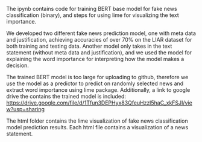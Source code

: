 The ipynb contains code for training BERT base model for fake news classification (binary), and steps for using lime for visualizing the text importance. 

We developed two different fake news prediction model, one with meta data and justification, achieving accuracies of over 70% on the LIAR dataset for both training and testing data. Another model only takes in the text statement (without meta data and justification), and we used the model for explaining the word importance for interpreting how the model makes a decision. 

The trained BERT model is too large for uploading to github, therefore we use the model as a predictor to predict on randomly selected news and extract word importance using lime package. 
Additionally, a link to google drive the contains the trained model is included: https://drive.google.com/file/d/1Tfun3DEPHyx83QfeuHzzl5haC_xkFSJI/view?usp=sharing 

The html folder contains the lime visualization of fake news classification model prediction results. 
Each html file contains a visualization of a news statement. 

